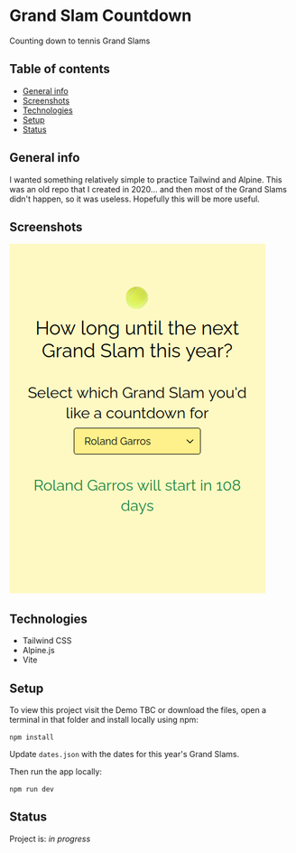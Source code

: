 # Grand Slam Countdown

Counting down to tennis Grand Slams

## Table of contents

- [General info](#general-info)
- [Screenshots](#screenshots)
- [Technologies](#technologies)
- [Setup](#setup)
- [Status](#status)

## General info

I wanted something relatively simple to practice Tailwind and Alpine. This was an old repo that I created in 2020... and then most of the Grand Slams didn't happen, so it was useless. Hopefully this will be more useful.

## Screenshots

![Screenshot](screenshot.png)

## Technologies

- Tailwind CSS
- Alpine.js
- Vite

## Setup

To view this project visit the Demo TBC or download the files, open a terminal in that folder and install locally using npm:

```
npm install
```

Update `dates.json` with the dates for this year's Grand Slams.

Then run the app locally:

```
npm run dev
```

## Status

Project is: _in progress_
